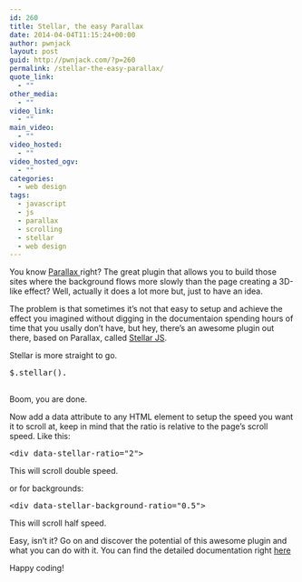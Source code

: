 ```yaml
---
id: 260
title: Stellar, the easy Parallax
date: 2014-04-04T11:15:24+00:00
author: pwnjack
layout: post
guid: http://pwnjack.com/?p=260
permalink: /stellar-the-easy-parallax/
quote_link:
  - ""
other_media:
  - ""
video_link:
  - ""
main_video:
  - ""
video_hosted:
  - ""
video_hosted_ogv:
  - ""
categories:
  - web design
tags:
  - javascript
  - js
  - parallax
  - scrolling
  - stellar
  - web design
---
```

You know <a title="Parallax JS" href="http://wagerfield.github.io/parallax" target="_blank">Parallax </a>right? The great plugin that allows you to build those sites where the background flows more slowly than the page creating a 3D-like effect? Well, actually it does a lot more but, just to have an idea.

The problem is that sometimes it&#8217;s not that easy to setup and achieve the effect you imagined without digging in the documentaion spending hours of time that you usally don&#8217;t have, but hey, there&#8217;s an awesome plugin out there, based on Parallax, called <a title="Stellar JS" href="http://markdalgleish.com/projects/stellar.js" target="_blank">Stellar JS</a>.

Stellar is more straight to go.

<pre class="brush: jscript; title: ; notranslate" title="">$.stellar().

</pre>

Boom, you are done.

Now add a data attribute to any HTML element to setup the speed you want it to scroll at, keep in mind that the ratio is relative to the page&#8217;s scroll speed. Like this:

<pre class="brush: xml; title: ; notranslate" title="">&lt;div data-stellar-ratio="2"&gt;
</pre>

This will scroll double speed.

or for backgrounds:

<pre class="brush: xml; title: ; notranslate" title="">&lt;div data-stellar-background-ratio="0.5"&gt;
</pre>

This will scroll half speed.

Easy, isn&#8217;t it? Go on and discover the potential of this awesome plugin and what you can do with it. You can find the detailed documentation right <a title="Stellar JS Documentation" href="http://markdalgleish.com/projects/stellar.js/docs" target="_blank">here</a>

Happy coding!